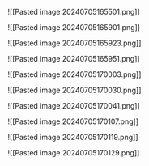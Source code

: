 ![[Pasted image 20240705165501.png]]


![[Pasted image 20240705165901.png]]


![[Pasted image 20240705165923.png]]

![[Pasted image 20240705165951.png]]

![[Pasted image 20240705170003.png]]

![[Pasted image 20240705170030.png]]

![[Pasted image 20240705170041.png]]

![[Pasted image 20240705170107.png]]

![[Pasted image 20240705170119.png]]

![[Pasted image 20240705170129.png]]

